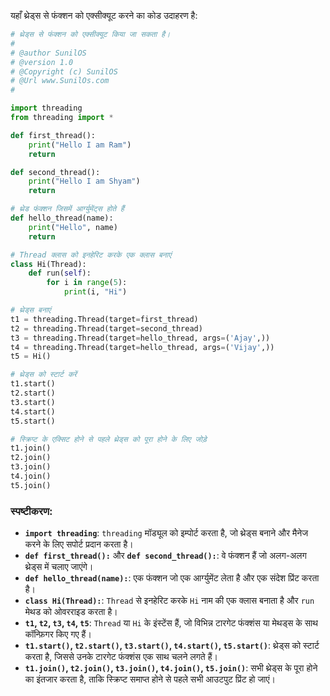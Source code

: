 यहाँ थ्रेड्स से फंक्शन को एक्सीक्यूट करने का कोड उदाहरण है:

```python
# थ्रेड्स से फंक्शन को एक्सीक्यूट किया जा सकता है।
# 
# @author SunilOS  
# @version 1.0
# @Copyright (c) SunilOS  
# @Url www.SunilOs.com
#

import threading
from threading import *

def first_thread():
    print("Hello I am Ram")
    return

def second_thread():
    print("Hello I am Shyam")
    return

# थ्रेड फंक्शन जिसमें आर्ग्युमेंट्स होते हैं
def hello_thread(name):
    print("Hello", name)
    return

# Thread क्लास को इनहेरिट करके एक क्लास बनाएं
class Hi(Thread):
    def run(self):
        for i in range(5):
            print(i, "Hi")

# थ्रेड्स बनाएं
t1 = threading.Thread(target=first_thread)
t2 = threading.Thread(target=second_thread)
t3 = threading.Thread(target=hello_thread, args=('Ajay',))
t4 = threading.Thread(target=hello_thread, args=('Vijay',))
t5 = Hi()

# थ्रेड्स को स्टार्ट करें
t1.start()
t2.start()
t3.start()
t4.start()
t5.start()

# स्क्रिप्ट के एक्सिट होने से पहले थ्रेड्स को पूरा होने के लिए जोड़े
t1.join()
t2.join()
t3.join()
t4.join()
t5.join()
```

### स्पष्टीकरण:
- **`import threading`**: `threading` मॉड्यूल को इम्पोर्ट करता है, जो थ्रेड्स बनाने और मैनेज करने के लिए सपोर्ट प्रदान करता है।
- **`def first_thread():`** और **`def second_thread():`**: वे फंक्शन हैं जो अलग-अलग थ्रेड्स में चलाए जाएंगे।
- **`def hello_thread(name):`**: एक फंक्शन जो एक आर्ग्युमेंट लेता है और एक संदेश प्रिंट करता है।
- **`class Hi(Thread):`**: `Thread` से इनहेरिट करके `Hi` नाम की एक क्लास बनाता है और `run` मेथड को ओवरराइड करता है।
- **`t1`, `t2`, `t3`, `t4`, `t5`**: `Thread` या `Hi` के इंस्टेंस हैं, जो विभिन्न टारगेट फंक्शंस या मेथड्स के साथ कॉन्फ़िगर किए गए हैं।
- **`t1.start()`, `t2.start()`, `t3.start()`, `t4.start()`, `t5.start()`**: थ्रेड्स को स्टार्ट करता है, जिससे उनके टारगेट फंक्शंस एक साथ चलने लगते हैं।
- **`t1.join()`, `t2.join()`, `t3.join()`, `t4.join()`, `t5.join()`**: सभी थ्रेड्स के पूरा होने का इंतजार करता है, ताकि स्क्रिप्ट समाप्त होने से पहले सभी आउटपुट प्रिंट हो जाएं।
